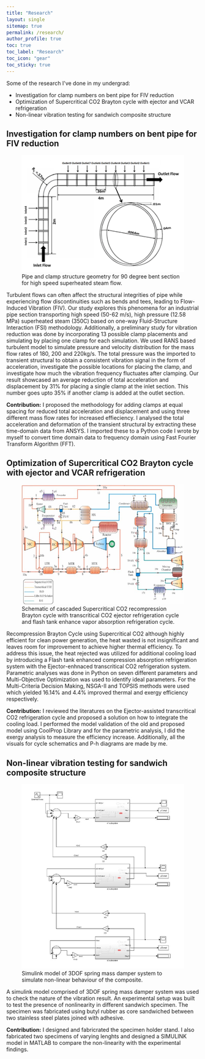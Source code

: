 ```yaml
---
title: "Research"
layout: single
sitemap: true
permalink: /research/
author_profile: true
toc: true
toc_label: "Research"
toc_icon: "gear"
toc_sticky: true
---
```


Some of the research I've done in my undergrad:
- Investigation for clamp numbers on bent pipe for FIV reduction
- Optimization of Supercritical CO2 Brayton cycle with ejector and VCAR refrigeration
- Non-linear vibration testing for sandwich composite structure




## Investigation for clamp numbers on bent pipe for FIV reduction

<figure>
  <img src="/assets/images/Pipe pic.png" width="1000px" alt="">
  <figcaption>Pipe and clamp structure geometry for 90 degree bent section for high speed superheated steam flow.
</figcaption>
</figure>

Turbulent flows can often affect the structural integrities of pipe while experiencing flow discontinuities such as bends and tees, leading to Flow-Induced Vibration (FIV). Our study explores this phenomena for an industrial pipe section transporting high speed (50-62 m/s), high pressure (12.58 MPa) superheated steam (350C) based on one-way Fluid-Structure Interaction (FSI) methodology. Additionally, a preliminary study for vibration reduction was done by incorporating 13 possible clamp placements and simulating by placing one clamp for each simulation. We used RANS based turbulent model to simulate pressure and velocity distribution for the mass flow rates of 180, 200 and 220kg/s. The total pressure was the imported to transient structural to obtain a consistent vibration signal in the form of acceleration, investigate the possible locations for placing the clamp, and investigate how much the vibration frequency fluctuates after clamping. Our result showcased an average reduction of total acceleration and displacement by 31% for placing a single clamp at the inlet section. This number goes upto 35% if another clamp is added at the outlet section. 

**Contribution:** I proposed the methodology for adding clamps at equal spacing for reduced total acceleration and displacement and using three different mass flow rates for increased effieciency. I analysed the total acceleration and deformation of the transient structural by extracting these time-domain data from ANSYS. I imported these to a Python code I wrote by myself to convert time domain data to frequency domain using Fast Fourier Transform Algorithm (FFT). 

## Optimization of Supercritical CO2 Brayton cycle with ejector and VCAR refrigeration

<figure>
  <img src="/assets/images/SCO2 cycle.jpg" alt="">
  <figcaption>Schematic of cascaded Supercritical CO2 recompression Brayton cycle with transcritical CO2 ejector refrigeration cycle and flash tank enhance vapor absorption refrigeration cycle.  
</figcaption>
</figure>

Recompression Brayton Cycle using Supercritical CO2 although highly efficient for clean power generation, the heat wasted is not insignificant and leaves room for improvement to achieve higher thermal efficiency. To address this issue, the heat rejected was utilized for additional cooling load by introducing a Flash tank enhanced compression absorption refrigeration system with the Ejector-enhnaced transcritical CO2 refrigeration system. Parametric analyses was done in Python on seven different parameters and Multi-Objective Optimization was used to identify ideal parameters. For the Multi-Criteria Decision Making, NSGA-II and TOPSIS methods were used which yielded 16.14% and 4.4% improved thermal and exergy efficiency respectively.

**Contribution:** I reviewed the literatures on the Ejector-assisted transcritical CO2 refrigeration cycle and proposed a solution on how to integrate the cooling load. I performed the model validation of the old and proposed model using CoolProp Library and for the parametric analysis, I did the exergy analysis to measure the efficiency increase. Additionally, all the visuals for cycle schematics and P-h diagrams are made by me. 

## Non-linear vibration testing for sandwich composite structure

<figure>
  <img src="/assets/images/sandwich.jpg" alt="">
  <figcaption> Simulink model of 3DOF spring mass damper system to simulate non-linear behaviour of the composite.
</figcaption>
</figure>

A simulink model comprised of 3DOF spring mass damper system was used to check the nature of the vibration result. An experimental setup was built to test the presence of nonlinearity in different sandwich specimen. The specimen was fabricated using butyl rubber as core sandwiched between two stainless steel plates joined with adhesive. 

**Contribution:** I designed and fabricrated the specimen holder stand. I also fabricated two specimens of varying lenghts and designed a SIMULINK model in MATLAB to compare the non-linearity with the experimental findings.






